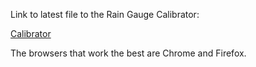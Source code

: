 Link to latest file to the Rain Gauge Calibrator: 

[Calibrator](http://a360.co/2ub97G7)

The browsers that work the best are Chrome and Firefox.

